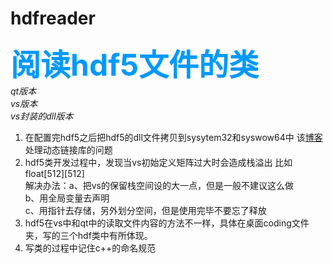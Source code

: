 # hdfreader
**<font color=#0099ff size= 72>阅读hdf5文件的类</font>**   
*qt版本*  
*vs版本*  
*vs封装的dll版本*   
1. 在配置完hdf5之后把hdf5的dll文件拷贝到sysytem32和syswow64中
该[博客](https://blog.csdn.net/hou09tian/article/details/72777922?utm_source=blogxgwz0)处理动态链接库的问题
2. hdf5类开发过程中，发现当vs初始定义矩阵过大时会造成栈溢出
比如float[512][512]  
解决办法：a、把vs的保留栈空间设的大一点，但是一般不建议这么做  
		b、用全局变量去声明  
		c、用指针去存储，另外划分空间，但是使用完毕不要忘了释放  
3. hdf5在vs中和qt中的读取文件内容的方法不一样，具体在桌面coding文件夹，写的三个hdf类中有所体现。
4. 写类的过程中记住c++的命名规范
